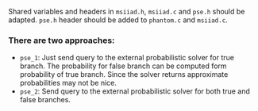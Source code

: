 Shared variables and headers in `msiiad.h`, `msiiad.c` and `pse.h` should be adapted.
`pse.h` header should be added to `phantom.c` and `msiiad.c`.

### There are two approaches:
* `pse_1`: Just send query to the external probabilistic solver for true branch. The probability for false branch can be computed form probability of true branch. Since the solver returns approximate probabilities may not be nice.
* `pse_2`: Send query to the external probabilistic solver for both true and false branches.